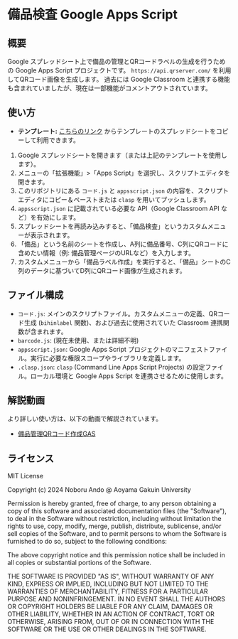 # 備品検査 Google Apps Script

## 概要

Google スプレッドシート上で備品の管理とQRコードラベルの生成を行うための Google Apps Script プロジェクトです。
`https://api.qrserver.com/` を利用してQRコード画像を生成します。
過去には Google Classroom と連携する機能も含まれていましたが、現在は一部機能がコメントアウトされています。

## 使い方

*   **テンプレート:** [こちらのリンク](https://docs.google.com/spreadsheets/d/1g-gboRh1i9A0NnyWuCm21wZhXVHHI3EwnOqYLxqnrEg/copy) からテンプレートのスプレッドシートをコピーして利用できます。

1.  Google スプレッドシートを開きます（または上記のテンプレートを使用します）。
2.  メニューの「拡張機能」>「Apps Script」を選択し、スクリプトエディタを開きます。
3.  このリポジトリにある `コード.js` と `appsscript.json` の内容を、スクリプトエディタにコピー＆ペーストまたは `clasp` を用いてプッシュします。
4.  `appsscript.json` に記載されている必要な API（Google Classroom API など）を有効にします。
5.  スプレッドシートを再読み込みすると、「備品検査」というカスタムメニューが表示されます。
6.  「備品」という名前のシートを作成し、A列に備品番号、C列にQRコードに含めたい情報（例: 備品管理ページのURLなど）を入力します。
7.  カスタムメニューから「備品ラベル作成」を実行すると、「備品」シートのC列のデータに基づいてD列にQRコード画像が生成されます。

## ファイル構成

*   `コード.js`: メインのスクリプトファイル。カスタムメニューの定義、QRコード生成 (`bihinlabel` 関数)、および過去に使用されていた Classroom 連携関数が含まれます。
*   `barcode.js`: (現在未使用、または詳細不明)
*   `appsscript.json`: Google Apps Script プロジェクトのマニフェストファイル。実行に必要な権限スコープやライブラリを定義します。
*   `.clasp.json`: `clasp` (Command Line Apps Script Projects) の設定ファイル。ローカル環境と Google Apps Script を連携させるために使用します。

## 解説動画

より詳しい使い方は、以下の動画で解説されています。

*   [備品管理QRコード作成GAS](https://youtu.be/ktsLFxL23H8?si=mP9xvmdM9gAE7re0)

## ライセンス

MIT License

Copyright (c) 2024 Noboru Ando @ Aoyama Gakuin University

Permission is hereby granted, free of charge, to any person obtaining a copy
of this software and associated documentation files (the "Software"), to deal
in the Software without restriction, including without limitation the rights
to use, copy, modify, merge, publish, distribute, sublicense, and/or sell
copies of the Software, and to permit persons to whom the Software is
furnished to do so, subject to the following conditions:

The above copyright notice and this permission notice shall be included in all
copies or substantial portions of the Software.

THE SOFTWARE IS PROVIDED "AS IS", WITHOUT WARRANTY OF ANY KIND, EXPRESS OR
IMPLIED, INCLUDING BUT NOT LIMITED TO THE WARRANTIES OF MERCHANTABILITY,
FITNESS FOR A PARTICULAR PURPOSE AND NONINFRINGEMENT. IN NO EVENT SHALL THE
AUTHORS OR COPYRIGHT HOLDERS BE LIABLE FOR ANY CLAIM, DAMAGES OR OTHER
LIABILITY, WHETHER IN AN ACTION OF CONTRACT, TORT OR OTHERWISE, ARISING FROM,
OUT OF OR IN CONNECTION WITH THE SOFTWARE OR THE USE OR OTHER DEALINGS IN THE
SOFTWARE.
